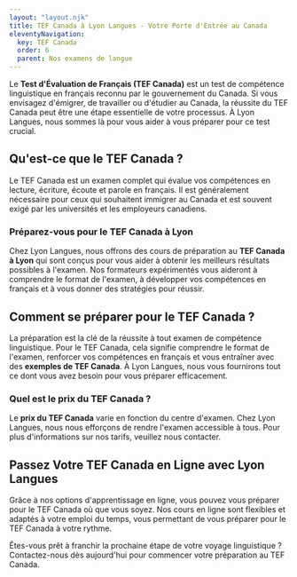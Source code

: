 ```yaml
---
layout: "layout.njk"
title: TEF Canada à Lyon Langues - Votre Porte d'Entrée au Canada
eleventyNavigation:
  key: TEF Canada
  order: 6
  parent: Nos examens de langue
---
```


Le **Test d'Évaluation de Français (TEF Canada)** est un test de compétence linguistique en français reconnu par le gouvernement du Canada. Si vous envisagez d'émigrer, de travailler ou d'étudier au Canada, la réussite du TEF Canada peut être une étape essentielle de votre processus. À Lyon Langues, nous sommes là pour vous aider à vous préparer pour ce test crucial.

## Qu'est-ce que le TEF Canada ?
Le TEF Canada est un examen complet qui évalue vos compétences en lecture, écriture, écoute et parole en français. Il est généralement nécessaire pour ceux qui souhaitent immigrer au Canada et est souvent exigé par les universités et les employeurs canadiens.

### Préparez-vous pour le TEF Canada à Lyon
Chez Lyon Langues, nous offrons des cours de préparation au **TEF Canada à Lyon** qui sont conçus pour vous aider à obtenir les meilleurs résultats possibles à l'examen. Nos formateurs expérimentés vous aideront à comprendre le format de l'examen, à développer vos compétences en français et à vous donner des stratégies pour réussir.

## Comment se préparer pour le TEF Canada ?
La préparation est la clé de la réussite à tout examen de compétence linguistique. Pour le TEF Canada, cela signifie comprendre le format de l'examen, renforcer vos compétences en français et vous entraîner avec des **exemples de TEF Canada**. À Lyon Langues, nous vous fournirons tout ce dont vous avez besoin pour vous préparer efficacement.

### Quel est le prix du TEF Canada ?
Le **prix du TEF Canada** varie en fonction du centre d'examen. Chez Lyon Langues, nous nous efforçons de rendre l'examen accessible à tous. Pour plus d'informations sur nos tarifs, veuillez nous contacter.

## Passez Votre TEF Canada en Ligne avec Lyon Langues
Grâce à nos options d'apprentissage en ligne, vous pouvez vous préparer pour le TEF Canada où que vous soyez. Nos cours en ligne sont flexibles et adaptés à votre emploi du temps, vous permettant de vous préparer pour le TEF Canada à votre rythme.

Êtes-vous prêt à franchir la prochaine étape de votre voyage linguistique ? Contactez-nous dès aujourd'hui pour commencer votre préparation au TEF Canada.


